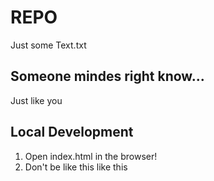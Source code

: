 # REPO

Just some Text.txt

## Someone mindes right know...

Just like you

## Local Development

1. Open index.html in the browser!
2. Don't be like this like this
